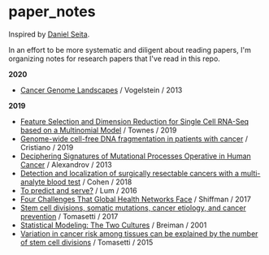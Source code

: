 # paper_notes
Inspired by [Daniel Seita](https://github.com/DanielTakeshi/Paper_Notes). 

In an effort to be more systematic and diligent about reading papers, I'm organizing notes for research papers that I've read in this repo.

**2020**

* [Cancer Genome Landscapes](https://github.com/albertkuo/paper_notes/blob/master/notes/Vogelstein%20Science%202013.md) / Vogelstein / 2013

**2019**

* [Feature Selection and Dimension Reduction for Single Cell RNA-Seq based on a Multinomial Model](https://github.com/albertkuo/paper_notes/blob/master/notes/Townes%20bioRxiv%202019.md) / Townes / 2019
* [Genome-wide cell-free DNA fragmentation in patients with cancer](https://github.com/albertkuo/paper_notes/blob/master/notes/Cristiano%20Nature%202019.md) / Cristiano / 2019
* [Deciphering Signatures of Mutational Processes Operative in Human Cancer](https://github.com/albertkuo/paper_notes/blob/master/notes/Alexandrov%20Cell%202013.md) / Alexandrov / 2013
* [Detection and localization of surgically resectable cancers with a multi-analyte blood test](https://github.com/albertkuo/paper_notes/blob/master/notes/Cohen%20Science%202018.md) / Cohen / 2018
* [To predict and serve?](https://github.com/albertkuo/paper_notes/blob/master/notes/Lum%20Significance%202016.md) / Lum / 2016
* [Four Challenges That Global Health Networks Face](https://github.com/albertkuo/paper_notes/blob/master/notes/Shiffman%20IJHPM%202017.md) / Shiffman / 2017
* [Stem cell divisions, somatic mutations, cancer etiology, and cancer prevention](https://github.com/albertkuo/paper_notes/blob/master/notes/Tomasetti%20Science%202017.md) / Tomasetti / 2017
* [Statistical Modeling: The Two Cultures](https://github.com/albertkuo/paper_notes/blob/master/notes/Breiman%20Statistical%20Science%202001.md) / Breiman / 2001
* [Variation in cancer risk among tissues can be explained by the number of stem cell divisions](https://github.com/albertkuo/paper_notes/blob/master/notes/Tomasetti%20Science%202015.md) / Tomasetti / 2015
